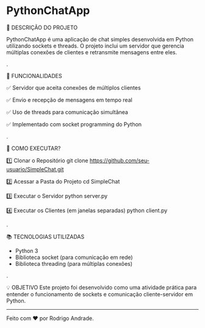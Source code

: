 # PythonChatApp
📌 DESCRIÇÃO DO PROJETO

 PythonChatApp é uma aplicação de chat simples desenvolvida em Python utilizando sockets e threads. 
O projeto inclui um servidor que gerencia múltiplas conexões de clientes e retransmite mensagens entre eles.

.

🚀 FUNCIONALIDADES

✅ Servidor que aceita conexões de múltiplos clientes

✅ Envio e recepção de mensagens em tempo real

✅ Uso de threads para comunicação simultânea

✅ Implementado com socket programming do Python

.

🔧 COMO EXECUTAR?

1️⃣ Clonar o Repositório
git clone https://github.com/seu-usuario/SimpleChat.git

2️⃣ Acessar a Pasta do Projeto
cd SimpleChat

3️⃣ Executar o Servidor
python server.py

4️⃣ Executar os Clientes (em janelas separadas)
python client.py

.

📚 TECNOLOGIAS UTILIZADAS
- Python 3
- Biblioteca socket (para comunicação em rede)
- Biblioteca threading (para múltiplas conexões)

.

💡 OBJETIVO
Este projeto foi desenvolvido como uma atividade prática para entender o funcionamento de sockets e comunicação cliente-servidor em Python.

-------------------------------------------------------------------------------------------------------------------------------------------

Feito com ❤️ por Rodrigo Andrade.
